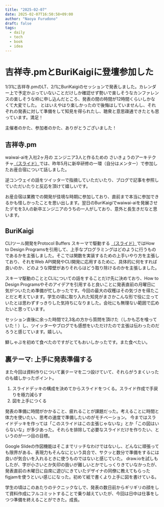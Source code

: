```yaml
---
title: "2025-02-07"
date: 2025-02-07T16:50:58+09:00
author: "Naoya Furudono"
draft: false
tags:
  - daily
  - tech
  - book
  - idea
---
```


# 吉祥寺.pmとBuriKaigiに登壇参加した

1/31に吉祥寺.pmのLT、2/1にBuriKaigiのセッションで発表しました。カレンダー上で予定かぶっていないことだけしか確認せず勢いで楽しそうなカンファレンスの楽しそうな枠に申し込んだところ、発表の間の時間が12時間くらいしかなくて大変でした。
とはいえやはり楽しかったので後悔はしていませんし、それぞれの発表に対して準備をして知見を得られたし、聴衆と意思疎通できたとも思っています。満足！

主催者のかた、参加者のかた、ありがとうございました！

## 吉祥寺.pm

waiwai-aiを入社2ヶ月の エンジニア3人と作るための さいきょうのアーキテクチャ[（スライド）](https://speakerdeck.com/naoyafurudono/waiwai-aiworu-she-2keyue-no-ensinia3ren-tozuo-rutameno-saikiyounoakitekutiya)では、昨年5月に新卒研修の一環（自分はメンター）で参加したお産合宿について話しました。

逆コンウェイの話をツイッターで指摘していただいたり、ブログで記事を参照していただいたりと反応を頂けて嬉しいです。

お産合宿は業務での開発が佳境な時期に参加しており、直前まで本当に参加できるかも怪しかったことを思い出します。翌日のBuriKaigiでwaiwai-aiを発展させたデモを3人の新卒エンジニアのうちの一人がしており、意外と長生きだなと思います。

## BuriKaigi

CLIツール開発をProtocol Buffers スキーマで駆動する
[（スライド）](https://speakerdeck.com/naoyafurudono/cliturukai-fa-woprotocol-buffers-sukimadequ-dong-suru)ではHow to Design Programsを引用して、上手なプログラミングはどのように行うものであるかを主張しました。そこでは関数を実装するための上手いやり方を主張しており、それをWeb API開発やCLI開発に応用するために、具体的に何をすれば良いのか、どのような障壁がありそれらはどう取り除けるのかを主張しました。

スキーマ駆動のこととCLIについての話をすることだけ先に決めており、How to Design Programsやそのアイデアを引用すると良いことに発表直前の月曜日に気がついたため準備が忙しかったです。今回の最大の収穫はその気づきを得たことだと考えています。学生の頃に取り入れた知見がまさかこんな形で役に立っていたとは思わずすっきりした気持ちになりました。会社にも無理ない範囲で広めたいと思っています。

セッション直後に余った時間で2,3名の方から質問を頂けた（しかも芯を喰っていた！）し、ツイッターやブログでも感想をいただけたので主張は伝わったのだろうと感じています。嬉しい。

鰤しゃぶを初めて食べたのですがとてもおいしかったです。また食べたい。

## 裏テーマ: 上手に発表準備する

また今回は資料作りについて裏テーマを二つ設けていて、それらがうまくいったのも嬉しかったポイント。

1. スライドデッキの構成を決めてからスライドをつくる。スライド作成で手戻りを極力減らす
1. 図を上手につくる

発表の準備に時間がかかること、疲れることが課題だった。考えることに時間と体力を使いたい、思考の速度で準備したいのがモチベーション。
今まではスライドデッキを作っては「このスライドはこの主張じゃないな」とか「この図はいらないな」が多少あった。それらを排除して必要なスライドだけを作りたい、というのが一つ目の目標。

Google Slideの作図機能はそこまでリッチなわけではないし、どんなに頑張っても限界がある、表現力もそんなにという具合で、サクッと数分で準備をするには良いが気合いを入れるときに使うものではないと感じていた。
draw.ioを試しもしたが、字が小さいとか矢印の扱いが難しいとかでしっくりきていなかったが、発表直前の木曜日に自席に遊びにきていたデザイナの同僚に教えてもらったfigjamを使うといい感じになった。初めて紙で書くより上手に図を書けている。

学生の頃はこのあたりのテクニックなしで、発表の数日前からギリギリの顔をして資料作成にフルコミットすることで乗り越えていたが、今回は日中は仕事をしつつ準備を終えることができた。成長。
